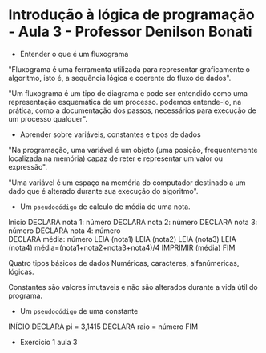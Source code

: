 # Introdução à lógica de programação - Aula 3 - Professor Denilson Bonati

* Entender o que é um fluxograma

"Fluxograma é uma ferramenta utilizada para representar graficamente o algoritmo, isto é, a sequência lógica e coerente do fluxo de dados".

"Um fluxograma é um tipo de diagrama e pode ser entendido como uma representação esquemática de um processo. podemos entende-lo, na prática, como a documentação dos passos, necessários para execução de um processo qualquer".

* Aprender sobre variáveis, constantes e tipos de dados

"Na programação, uma variável é um objeto (uma posição, frequentemente localizada na memória) capaz de reter e representar um valor ou expressão".

"Uma variável é um espaço na memória do computador destinado a um dado que é alterado durante sua execução do algoritmo".

- Um `pseudocódigo` de calculo de média de uma nota.

Inicio
DECLARA nota 1: número
DECLARA nota 2: número
DECLARA nota 3: número
DECLARA nota 4: número  
DECLARA média: número
LEIA (nota1)
LEIA (nota2)
LEIA (nota3)
LEIA (nota4)
média=(nota1+nota2+nota3+nota4)/4
IMPRIMIR (média)
FIM

Quatro tipos básicos de dados
Numéricas, caracteres, alfanúmericas, lógicas.

Constantes são valores imutaveis e não são alterados durante a vida útil do programa.

- Um `pseudocódigo` de uma constante

INÍCIO
DECLARA pi = 3,1415
DECLARA raio = número
FIM

* Exercicio 1 aula 3

